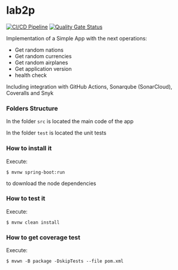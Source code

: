 # lab2p

[![CI/CD Pipeline](https://github.com/Quirama1108/lab2p/actions/workflows/build.yml/badge.svg)](https://github.com/Quirama1108/lab2p/actions/workflows/build.yml)
[![Quality Gate Status](https://sonarcloud.io/api/project_badges/measure?project=Quirama1108_lab2p&metric=alert_status)](https://sonarcloud.io/summary/new_code?id=Quirama1108_lab2p)

Implementation of a Simple App with the next operations:

* Get random nations
* Get random currencies
* Get random airplanes
* Get application version
* health check

Including integration with GitHub Actions, Sonarqube (SonarCloud), Coveralls and Snyk

### Folders Structure

In the folder `src` is located the main code of the app

In the folder `test` is located the unit tests

### How to install it

Execute:

```shell
$ mvnw spring-boot:run
```
to download the node dependencies

### How to test it

Execute:

```shell
$ mvnw clean install
```

### How to get coverage test

Execute:

```shell
$ mvwn -B package -DskipTests --file pom.xml
```
